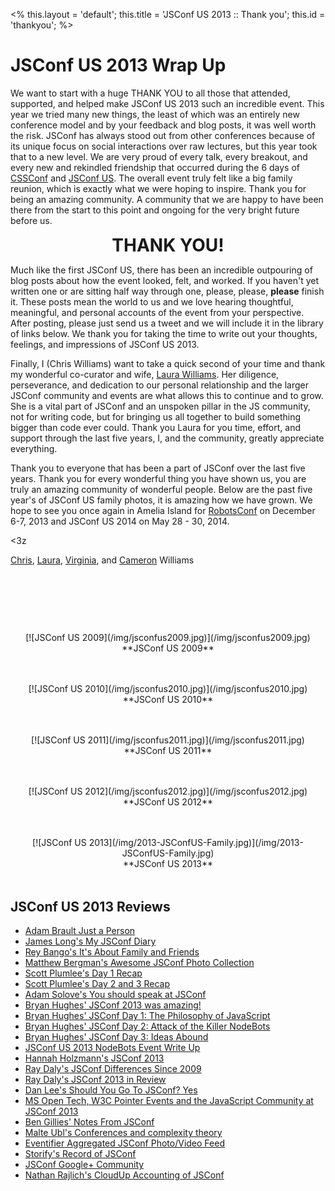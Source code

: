 <%
this.layout = 'default';
this.title = 'JSConf US 2013 :: Thank you';
this.id = 'thankyou';
%>


# JSConf US 2013 Wrap Up

We want to start with a huge THANK YOU to all those that attended, supported, and helped make JSConf US 2013 such an incredible event. This year we tried many new things, the least of which was an entirely new conference model and by your feedback and blog posts, it was well worth the risk. JSConf has always stood out from other conferences because of its unique focus on social interactions over raw lectures, but this year took that to a new level. We are very proud of every talk, every breakout, and every new and rekindled friendship that occurred during the 6 days of [CSSConf](http://cssconf.com) and [JSConf US](http://2013.jsconf.us). The overall event truly felt like a big family reunion, which is exactly what we were hoping to inspire. Thank you for being an amazing community.  A community that we are happy to have been there from the start to this point and ongoing for the very bright future before us.

<p style="text-align: center"><font style="font-size: 200%; font-weight: bold;">THANK YOU!</font></p>


Much like the first JSConf US, there has been an incredible outpouring of blog posts about how the event looked, felt, and worked. If you haven't yet written one or are sitting half way through one, please, please, __please__ finish it. These posts mean the world to us and we love hearing thoughtful, meaningful, and personal accounts of the event from your perspective. After posting, please just send us a tweet and we will include it in the library of links below. We thank you for taking the time to write out your thoughts, feelings, and impressions of JSConf US 2013.

Finally, I (Chris Williams) want to take a quick second of your time and thank my wonderful co-curator and wife, [Laura Williams](http://twitter.com/lwilliams). Her diligence, perseverance, and dedication to our personal relationship and the larger JSConf community and events are what allows this to continue and to grow. She is a vital part of JSConf and an unspoken pillar in the JS community, not for writing code, but for bringing us all together to build something bigger than code ever could. Thank you Laura for you time, effort, and support through the last five years, I, and the community, greatly appreciate everything.

Thank you to everyone that has been a part of JSConf over the last five years. Thank you for every wonderful thing you have shown us, you are truly an amazing community of wonderful people. Below are the past five year's of JSConf US family photos, it is amazing how we have grown. We hope to see you once again in Amelia Island for [RobotsConf](http://robotsconf.com) on December 6-7, 2013 and JSConf US 2014 on May 28 - 30, 2014.

<3z

[Chris](http://twitter.com/voodootikigod), [Laura](http://twitter.com/lwilliams), [Virginia](http://twitter.com/babyvirginia), and [Cameron](http://twitter.com/robotcameron) Williams
<p>&nbsp;</p>
<p>&nbsp;</p>
<p>&nbsp;</p>
<center>
<p style="margin-bottom: 48px">
[![JSConf US 2009](/img/jsconfus2009.jpg)](/img/jsconfus2009.jpg)<br/>
**JSConf US 2009**
</p>
<p style="margin-bottom: 48px">
[![JSConf US 2010](/img/jsconfus2010.jpg)](/img/jsconfus2010.jpg)<br/>
**JSConf US 2010**
</p>
<p style="margin-bottom: 48px">
[![JSConf US 2011](/img/jsconfus2011.jpg)](/img/jsconfus2011.jpg)<br/>
**JSConf US 2011**
</p>
<p style="margin-bottom: 48px">
[![JSConf US 2012](/img/jsconfus2012.jpg)](/img/jsconfus2012.jpg)<br/>
**JSConf US 2012**
</p>
<p style="margin-bottom: 48px">
[![JSConf US 2013](/img/2013-JSConfUS-Family.jpg)](/img/2013-JSConfUS-Family.jpg)<br/>
**JSConf US 2013**
</p>
</center>




## JSConf US 2013 Reviews

* [Adam Brault Just a Person](http://adambrault.com/post/52004360603/just-a-person)
* [James Long's My JSConf Diary](http://jlongster.com/My-JSConf-Diary)
* [Rey Bango's It's About Family and Friends](http://blog.reybango.com/2013/06/04/jsconf-its-about-friends-and-family/)
* [Matthew Bergman's Awesome JSConf Photo Collection](http://www.flickr.com/photos/matthewbergman/sets/72157633810733840/)
* [Scott Plumlee's Day 1 Recap](http://plumlee.org/archive/2013/05/30/jsconf-2013-day-1/)
* [Scott Plumlee's Day 2 and 3 Recap](http://plumlee.org/archive/2013/06/08/jsconf-2013-days-2-3/)
* [Adam Solove's You should speak at JSConf](http://adamsolove.com/js/2013/06/08/speak-at-jsconf.html)
* [Bryan Hughes' JSConf 2013 was amazing!](http://theoreticalideations.com/2013/06/03/jsconf-2013-was-amazing/)
* [Bryan Hughes' JSConf Day 1: The Philosophy of JavaScript](http://theoreticalideations.com/2013/06/04/jsconf-day-1-the-philosophy-of-javascript/)
* [Bryan Hughes' JSConf Day 2: Attack of the Killer NodeBots](http://theoreticalideations.com/2013/06/06/jsconf-day-2-attack-of-the-killer-nodebots/)
* [Bryan Hughes' JSConf Day 3: Ideas Abound](http://theoreticalideations.com/2013/06/07/jsconf-day-3-ideas-abound/)
* [JSConf US 2013 NodeBots Event Write Up](http://nodebots.io/events/jsconf2013.html)
* [Hannah Holzmann's JSConf 2013](http://hannahholzmann.com/js-conf-2013/)
* [Ray Daly's JSConf Differences Since 2009](http://blog.abcedmindedness.com/2013/05/jsconf-differences-since-2009.html)
* [Ray Daly's JSConf 2013 in Review](http://blog.abcedmindedness.com/2013/06/jsconf-2013-in-review.html)
* [Dan Lee's Should You Go To JSConf? Yes](https://medium.com/the-javascript-collection/95c0f67eb6ca)
* [MS Open Tech, W3C Pointer Events and the JavaScript Community at JSConf 2013](http://msopentech.com/blog/2013/06/06/ms-open-tech-w3c-pointer-events-and-the-javascript-community-at-jsconf-2013/)
* [Ben Gillies' Notes From JSConf](http://bengillies.tiddlyspace.com/#%23jsconf)
* [Malte Ubl's Conferences and complexity theory](https://plus.google.com/u/0/116910304844117268718/posts/CTcPYkRfsiG)
* [Eventifier Aggregated JSConf Photo/Video Feed](http://eventifier.co/event/jsconf13/)
* [Storify's Record of JSConf](http://storify.com/search?q=jsconf)
* [JSConf Google+ Community](https://plus.google.com/u/0/communities/108690140179099971045)
* [Nathan Rajlich's CloudUp Accounting of JSConf](https://cloudup.com/cmaOCYLq5Kn)

